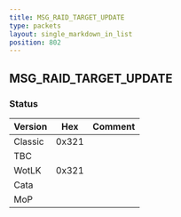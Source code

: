 ```yaml
---
title: MSG_RAID_TARGET_UPDATE
type: packets
layout: single_markdown_in_list
position: 802
---
```


## MSG_RAID_TARGET_UPDATE

### Status

Version    | Hex        | Comment
---------- | ---------- | ---------- 
Classic    | 0x321      | 
TBC        |            | 
WotLK      | 0x321      | 
Cata       |            | 
MoP        |            | 